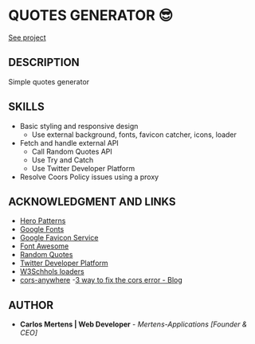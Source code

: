 # QUOTES GENERATOR 😎

[See project](https://carlosmertens.github.io/quote-generator/)

## DESCRIPTION

Simple quotes generator

## SKILLS

- Basic styling and responsive design
  - Use external background, fonts, favicon catcher, icons, loader
- Fetch and handle external API
  - Call Random Quotes API
  - Use Try and Catch
  - Use Twitter Developer Platform
- Resolve Coors Policy issues using a proxy

## ACKNOWLEDGMENT AND LINKS

- [Hero Patterns](https://www.heropatterns.com/)
- [Google Fonts](https://fonts.google.com/)
- [Google Favicon Service](https://css-tricks.com/favicons-next-to-external-links/)
- [Font Awesome](https://fontawesome.com/v5.15/icons?d=gallery&p=2&q=close&m=free)
- [Random Quotes](https://type.fit/api/quotes)
- [Twitter Developer Platform](https://developer.twitter.com/en/docs/twitter-for-websites/tweet-button/guides/web-intent)
- [W3Schhols loaders](https://www.w3schools.com/howto/howto_css_loader.asp)
- [cors-anywhere](https://github.com/Rob--W/cors-anywhere/#documentation) -[3 way to fix the cors error - Blog](https://medium.com/@dtkatz/3-ways-to-fix-the-cors-error-and-how-access-control-allow-origin-works-d97d55946d9)

## AUTHOR

- **Carlos Mertens | Web Developer** - _Mertens-Applications [Founder & CEO]_
